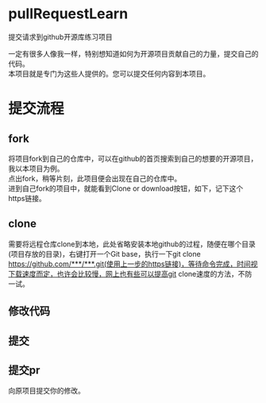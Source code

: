 # pullRequestLearn
提交请求到github开源库练习项目

一定有很多人像我一样，特别想知道如何为开源项目贡献自己的力量，提交自己的代码。  
本项目就是专门为这些人提供的。您可以提交任何内容到本项目。

# 提交流程

## fork
将项目fork到自己的仓库中，可以在github的首页搜索到自己的想要的开源项目，我以本项目为例。  
点出fork，稍等片刻，此项目便会出现在自己的仓库中。  
进到自己fork的项目中，就能看到Clone or download按钮，如下，记下这个https链接。

## clone

需要将远程仓库clone到本地，此处省略安装本地github的过程，随便在哪个目录(项目存放的目录)，右键打开一个Git base，执行一下git clone https://github.com/***/***.git(使用上一步的https链接)，等待命令完成，时间视下载速度而定，也许会比较慢，网上也有些可以提高git clone速度的方法，不防一试。

## 修改代码

## 提交


## 提交pr
向原项目提交你的修改。

